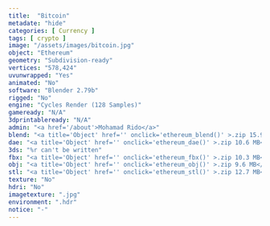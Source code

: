 ```yaml
---
title:  "Bitcoin"
metadate: "hide"
categories: [ Currency ]
tags: [ crypto ]
image: "/assets/images/bitcoin.jpg"
object: "Ethereum"
geometry: "Subdivision-ready"
vertices: "578,424"
uvunwrapped: "Yes"
animated: "No"
software: "Blender 2.79b"
rigged: "No"
engine: "Cycles Render (128 Samples)"
gameready: "N/A"
3dprintableready: "N/A"
admin: "<a href='/about'>Mohamad Rido</a>"
blend: "<a title='Object' href='' onclick='ethereum_blend()' >.zip 15.9 MB</a>"
dae: "<a title='Object' href='' onclick='ethereum_dae()' >.zip 10.6 MB</a>"
3ds: "%r can't be written"
fbx: "<a title='Object' href='' onclick='ethereum_fbx()' >.zip 10.3 MB</a>"
obj: "<a title='Object' href='' onclick='ethereum_obj()' >.zip 9.6 MB</a>"
stl: "<a title='Object' href='' onclick='ethereum_stl()' >.zip 12.7 MB</a>"
texture: "No"
hdri: "No"
imagetexture: ".jpg"
environment: ".hdr"
notice: "-"
---
```

